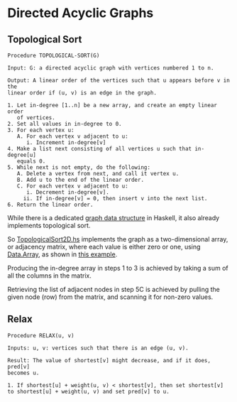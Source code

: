 # Directed Acyclic Graphs

## Topological Sort

```
Procedure TOPOLOGICAL-SORT(G)

Input: G: a directed acyclic graph with vertices numbered 1 to n.

Output: A linear order of the vertices such that u appears before v in the  
linear order if (u, v) is an edge in the graph.

1. Let in-degree [1..n] be a new array, and create an empty linear order
   of vertices.
2. Set all values in in-degree to 0.
3. For each vertex u:
   A. For each vertex v adjacent to u:
      i. Increment in-degree[v]
4. Make a list next consisting of all vertices u such that in-degree[u]
   equals 0.
5. While next is not empty, do the following:
   A. Delete a vertex from next, and call it vertex u.
   B. Add u to the end of the linear order.
   C. For each vertex v adjacent to u:
      i. Decrement in-degree[v].
     ii. If in-degree[v] = 0, then insert v into the next list.
6. Return the linear order.
```

While there is a dedicated [graph data structure](http://web.engr.oregonstate.edu/~erwig/fgl/haskell/) in Haskell, it also already implements topological sort.

So [TopologicalSort2D.hs](TopologicalSort2D.hs) implements the graph as a two-dimensional array, or adjacency matrix, where each value is either zero or one, using [Data.Array](http://hackage.haskell.org/package/array/docs/Data-Array.html), as shown in [this example](https://lotz84.github.io/haskellbyexample/ex/arrays).

Producing the in-degree array in steps 1 to 3 is achieved by taking a sum of all the columns in the matrix.

Retrieving the list of adjacent nodes in step 5C is achieved by pulling the given node (row) from the matrix, and scanning it for non-zero values.

## Relax

```
Procedure RELAX(u, v)

Inputs: u, v: vertices such that there is an edge (u, v).

Result: The value of shortest[v] might decrease, and if it does, pred[v]
becomes u.

1. If shortest[u] + weight(u, v) < shortest[v], then set shortest[v]
to shortest[u] + weight(u, v) and set pred[v] to u.
```
